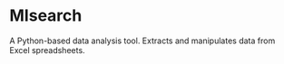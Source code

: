 # MIsearch
A Python-based data analysis tool. Extracts and manipulates data from Excel spreadsheets.

